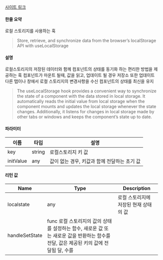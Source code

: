 [사이트 링크](https://usehooks.com/uselocalstorage)

#### 한줄 요약
로컬 스토리지를 사용하는 훅

> Store, retrieve, and synchronize data from the browser’s localStorage API with useLocalStorage
#### 설명 
로컬스토리지의 저장된 데이터와 함께 컴포넌트의 상태를 동기화 하는 편리한 방법을 제공하는 훅
컴포넌트가 마운트 될때, 값을 읽고, 업데이트 될 경우 저장소 또한 업데이트
다른 탭이나 창에서 로컬 스토리지의 변경사항을 수신 컴포넌트의 상태를 최신을 유지

> The useLocalStorage hook provides a convenient way to synchronize the state of a component with the data stored in local storage. It automatically reads the initial value from local storage when the component mounts and updates the local storage whenever the state changes. Additionally, it listens for changes in local storage made by other tabs or windows and keeps the component’s state up to date.

#### 파라미터

| 이름        | 타입     | 설명                         |
| --------- | ------ | -------------------------- |
| key       | string | 로컬스토리지 키 값                 |
| initValue | any    | 값이 없는 경우, 키값과 함께 전달하는 초기 값 |

#### 리턴 값

| Name           | Type     | Description                                                              |
| -------------- | -------- | ---------------------------------------------------------------------- |
| localstate     | any      | 로컬 스토리지에 저장된 현재 상태의 값                                                    |
| handleSetState | func 로컬 스토리지의 값의 상태를 설정하는 함수, 새로운 값 또는 새로운 값을 반환하는 함수를 전달, 값은 제공된 키의 값에 전달됨 달,  수를  |
